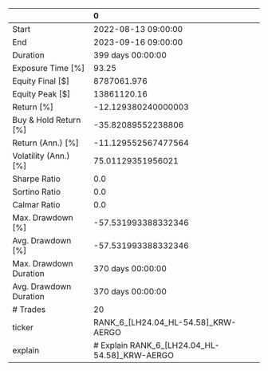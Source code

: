 |                        | 0                                             |
|:-----------------------|:----------------------------------------------|
| Start                  | 2022-08-13 09:00:00                           |
| End                    | 2023-09-16 09:00:00                           |
| Duration               | 399 days 00:00:00                             |
| Exposure Time [%]      | 93.25                                         |
| Equity Final [$]       | 8787061.976                                   |
| Equity Peak [$]        | 13861120.16                                   |
| Return [%]             | -12.129380240000003                           |
| Buy & Hold Return [%]  | -35.82089552238806                            |
| Return (Ann.) [%]      | -11.129552567477564                           |
| Volatility (Ann.) [%]  | 75.01129351956021                             |
| Sharpe Ratio           | 0.0                                           |
| Sortino Ratio          | 0.0                                           |
| Calmar Ratio           | 0.0                                           |
| Max. Drawdown [%]      | -57.531993388332346                           |
| Avg. Drawdown [%]      | -57.531993388332346                           |
| Max. Drawdown Duration | 370 days 00:00:00                             |
| Avg. Drawdown Duration | 370 days 00:00:00                             |
| # Trades               | 20                                            |
| ticker                 | RANK_6_[LH24.04_HL-54.58]_KRW-AERGO           |
| explain                | # Explain RANK_6_[LH24.04_HL-54.58]_KRW-AERGO |